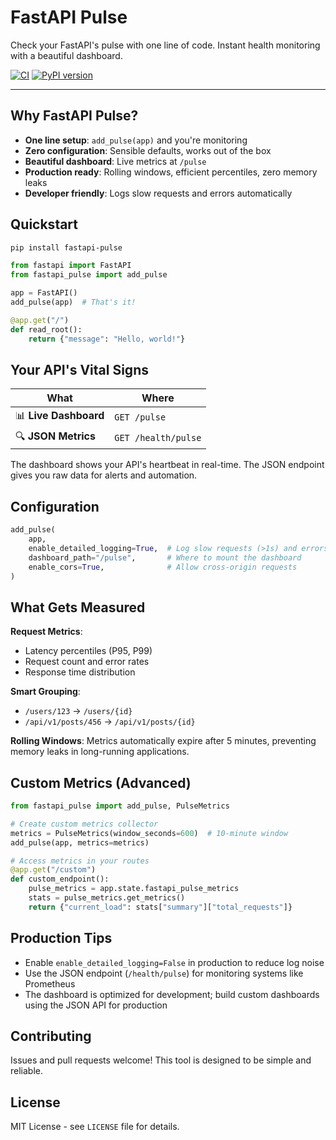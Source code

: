 # FastAPI Pulse

Check your FastAPI's pulse with one line of code. Instant health monitoring with a beautiful dashboard.

[![CI](https://github.com/parhamdavari/fastapi-pulse/actions/workflows/ci.yml/badge.svg)](https://github.com/parhamdavari/fastapi-pulse/actions/workflows/ci.yml)
[![PyPI version](https://badge.fury.io/py/fastapi-pulse.svg)](https://pypi.org/project/fastapi-pulse/)

---

## Why FastAPI Pulse?

- **One line setup**: `add_pulse(app)` and you're monitoring
- **Zero configuration**: Sensible defaults, works out of the box
- **Beautiful dashboard**: Live metrics at `/pulse`
- **Production ready**: Rolling windows, efficient percentiles, zero memory leaks
- **Developer friendly**: Logs slow requests and errors automatically

## Quickstart

```bash
pip install fastapi-pulse
```

```python
from fastapi import FastAPI
from fastapi_pulse import add_pulse

app = FastAPI()
add_pulse(app)  # That's it!

@app.get("/")
def read_root():
    return {"message": "Hello, world!"}
```

## Your API's Vital Signs

| What                    | Where                |
|------------------------|----------------------|
| 📊 **Live Dashboard**   | `GET /pulse`         |
| 🔍 **JSON Metrics**     | `GET /health/pulse`  |

The dashboard shows your API's heartbeat in real-time. The JSON endpoint gives you raw data for alerts and automation.

## Configuration

```python
add_pulse(
    app,
    enable_detailed_logging=True,  # Log slow requests (>1s) and errors
    dashboard_path="/pulse",       # Where to mount the dashboard
    enable_cors=True,              # Allow cross-origin requests
)
```

## What Gets Measured

**Request Metrics**:

- Latency percentiles (P95, P99)
- Request count and error rates
- Response time distribution

**Smart Grouping**:

- `/users/123` → `/users/{id}`
- `/api/v1/posts/456` → `/api/v1/posts/{id}`

**Rolling Windows**: Metrics automatically expire after 5 minutes, preventing memory leaks in long-running applications.

## Custom Metrics (Advanced)

```python
from fastapi_pulse import add_pulse, PulseMetrics

# Create custom metrics collector
metrics = PulseMetrics(window_seconds=600)  # 10-minute window
add_pulse(app, metrics=metrics)

# Access metrics in your routes
@app.get("/custom")
def custom_endpoint():
    pulse_metrics = app.state.fastapi_pulse_metrics
    stats = pulse_metrics.get_metrics()
    return {"current_load": stats["summary"]["total_requests"]}
```

## Production Tips

- Enable `enable_detailed_logging=False` in production to reduce log noise
- Use the JSON endpoint (`/health/pulse`) for monitoring systems like Prometheus
- The dashboard is optimized for development; build custom dashboards using the JSON API for production

## Contributing

Issues and pull requests welcome! This tool is designed to be simple and reliable.

## License

MIT License - see `LICENSE` file for details.
